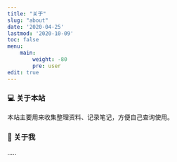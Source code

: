 ```yaml
---
title: "关于"
slug: "about"
date: '2020-04-25'
lastmod: '2020-10-09'
toc: false
menu:
    main: 
        weight: -80
        pre: user
edit: true
---
```


### :computer: 关于本站

本站主要用来收集整理资料、记录笔记，方便自己查询使用。

### :wave: 关于我

.....
